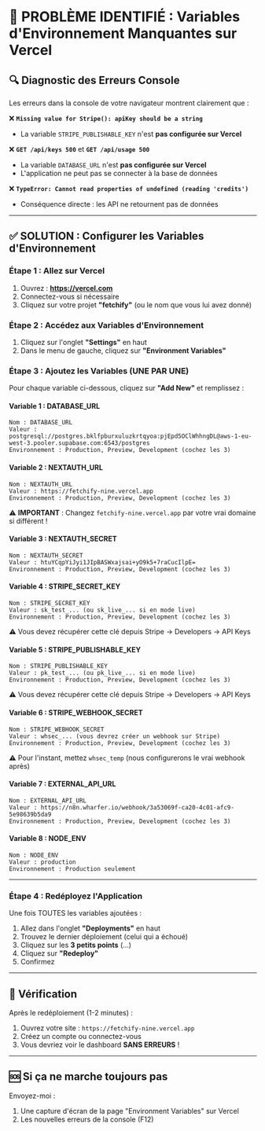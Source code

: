 # 🚨 PROBLÈME IDENTIFIÉ : Variables d'Environnement Manquantes sur Vercel

## 🔍 Diagnostic des Erreurs Console

Les erreurs dans la console de votre navigateur montrent clairement que :

❌ **`Missing value for Stripe(): apiKey should be a string`**
- La variable `STRIPE_PUBLISHABLE_KEY` n'est **pas configurée sur Vercel**

❌ **`GET /api/keys 500`** et **`GET /api/usage 500`**
- La variable `DATABASE_URL` n'est **pas configurée sur Vercel**
- L'application ne peut pas se connecter à la base de données

❌ **`TypeError: Cannot read properties of undefined (reading 'credits')`**
- Conséquence directe : les API ne retournent pas de données

---

## ✅ SOLUTION : Configurer les Variables d'Environnement

### Étape 1 : Allez sur Vercel

1. Ouvrez : **https://vercel.com**
2. Connectez-vous si nécessaire
3. Cliquez sur votre projet **"fetchify"** (ou le nom que vous lui avez donné)

### Étape 2 : Accédez aux Variables d'Environnement

1. Cliquez sur l'onglet **"Settings"** en haut
2. Dans le menu de gauche, cliquez sur **"Environment Variables"**

### Étape 3 : Ajoutez les Variables (UNE PAR UNE)

Pour chaque variable ci-dessous, cliquez sur **"Add New"** et remplissez :

#### Variable 1 : DATABASE_URL

```
Nom : DATABASE_URL
Valeur : postgresql://postgres.bklfpburxuluzkrtqyoa:pjEpd5OClWhhngDL@aws-1-eu-west-3.pooler.supabase.com:6543/postgres
Environnement : Production, Preview, Development (cochez les 3)
```

#### Variable 2 : NEXTAUTH_URL

```
Nom : NEXTAUTH_URL
Valeur : https://fetchify-nine.vercel.app
Environnement : Production, Preview, Development (cochez les 3)
```

⚠️ **IMPORTANT** : Changez `fetchify-nine.vercel.app` par votre vrai domaine si différent !

#### Variable 3 : NEXTAUTH_SECRET

```
Nom : NEXTAUTH_SECRET
Valeur : htuYCqpYiJyi1JIpBASWxajsai+yO9k5+7raCucIlpE=
Environnement : Production, Preview, Development (cochez les 3)
```

#### Variable 4 : STRIPE_SECRET_KEY

```
Nom : STRIPE_SECRET_KEY
Valeur : sk_test_... (ou sk_live_... si en mode live)
Environnement : Production, Preview, Development (cochez les 3)
```

⚠️ Vous devez récupérer cette clé depuis Stripe → Developers → API Keys

#### Variable 5 : STRIPE_PUBLISHABLE_KEY

```
Nom : STRIPE_PUBLISHABLE_KEY
Valeur : pk_test_... (ou pk_live_... si en mode live)
Environnement : Production, Preview, Development (cochez les 3)
```

⚠️ Vous devez récupérer cette clé depuis Stripe → Developers → API Keys

#### Variable 6 : STRIPE_WEBHOOK_SECRET

```
Nom : STRIPE_WEBHOOK_SECRET
Valeur : whsec_... (vous devrez créer un webhook sur Stripe)
Environnement : Production, Preview, Development (cochez les 3)
```

⚠️ Pour l'instant, mettez `whsec_temp` (nous configurerons le vrai webhook après)

#### Variable 7 : EXTERNAL_API_URL

```
Nom : EXTERNAL_API_URL
Valeur : https://n8n.wharfer.io/webhook/3a53069f-ca20-4c01-afc9-5e98639b5da9
Environnement : Production, Preview, Development (cochez les 3)
```

#### Variable 8 : NODE_ENV

```
Nom : NODE_ENV
Valeur : production
Environnement : Production seulement
```

---

### Étape 4 : Redéployez l'Application

Une fois TOUTES les variables ajoutées :

1. Allez dans l'onglet **"Deployments"** en haut
2. Trouvez le dernier déploiement (celui qui a échoué)
3. Cliquez sur les **3 petits points** (...)
4. Cliquez sur **"Redeploy"**
5. Confirmez

---

## 🎯 Vérification

Après le redéploiement (1-2 minutes) :

1. Ouvrez votre site : `https://fetchify-nine.vercel.app`
2. Créez un compte ou connectez-vous
3. Vous devriez voir le dashboard **SANS ERREURS** !

---

## 🆘 Si ça ne marche toujours pas

Envoyez-moi :
1. Une capture d'écran de la page "Environment Variables" sur Vercel
2. Les nouvelles erreurs de la console (F12)


